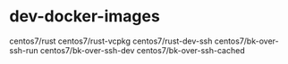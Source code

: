# dev-docker-images

centos7/rust
centos7/rust-vcpkg
centos7/rust-dev-ssh
centos7/bk-over-ssh-run
centos7/bk-over-ssh-dev
centos7/bk-over-ssh-cached